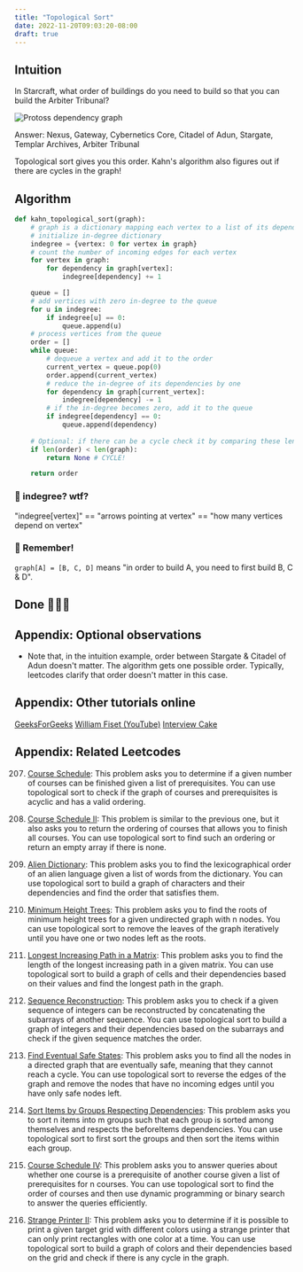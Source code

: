 ```yaml
---
title: "Topological Sort"
date: 2022-11-20T09:03:20-08:00
draft: true
---
```

## Intuition

In Starcraft, what order of buildings do you need to build so that you can build the Arbiter Tribunal?

![Protoss dependency graph](/topology_sort/protoss_dependency_graph.png)


Answer: Nexus, Gateway, Cybernetics Core, Citadel of Adun, Stargate, Templar Archives, Arbiter Tribunal

Topological sort gives you this order. Kahn's algorithm also figures out if there are cycles in the graph!

## Algorithm

```python
def kahn_topological_sort(graph):
    # graph is a dictionary mapping each vertex to a list of its dependencies
    # initialize in-degree dictionary
    indegree = {vertex: 0 for vertex in graph}
    # count the number of incoming edges for each vertex
    for vertex in graph:
        for dependency in graph[vertex]:
            indegree[dependency] += 1

    queue = []
    # add vertices with zero in-degree to the queue
    for u in indegree:
        if indegree[u] == 0:
            queue.append(u)
    # process vertices from the queue
    order = []
    while queue:
        # dequeue a vertex and add it to the order
        current_vertex = queue.pop(0)
        order.append(current_vertex)
        # reduce the in-degree of its dependencies by one
        for dependency in graph[current_vertex]:
            indegree[dependency] -= 1
        # if the in-degree becomes zero, add it to the queue
        if indegree[dependency] == 0:
            queue.append(dependency)
  
    # Optional: if there can be a cycle check it by comparing these lengths:
    if len(order) < len(graph):
        return None # CYCLE!

    return order
```

### 🤔 indegree? wtf? 

"indegree[vertex]" == "arrows pointing at vertex" == "how many vertices depend on vertex"

### 🧠 Remember!

`graph[A] = [B, C, D]` means "in order to build A, you need to first build B, C & D".


## Done 🎉🎉🎉

## Appendix: Optional observations

- Note that, in the intuition example, order between Stargate & Citadel of Adun doesn't matter.
The algorithm gets one possible order. Typically, leetcodes clarify that order doesn't matter in this case.


## Appendix: Other tutorials online

[GeeksForGeeks](https://www.geeksforgeeks.org/topological-sorting/)
[William Fiset (YouTube)](https://www.youtube.com/watch?v=eL-KzMXSXXI)
[Interview Cake](https://www.interviewcake.com/concept/java/topological-sort)

## Appendix: Related Leetcodes

207. [Course Schedule](https://leetcode.com/problems/course-schedule/): This problem asks you to determine if a given number of courses can be finished given a list of prerequisites. You can use topological sort to check if the graph of courses and prerequisites is acyclic and has a valid ordering.

210. [Course Schedule II](https://leetcode.com/problems/course-schedule-ii/): This problem is similar to the previous one, but it also asks you to return the ordering of courses that allows you to finish all courses. You can use topological sort to find such an ordering or return an empty array if there is none.

269. [Alien Dictionary](https://leetcode.com/problems/alien-dictionary/): This problem asks you to find the lexicographical order of an alien language given a list of words from the dictionary. You can use topological sort to build a graph of characters and their dependencies and find the order that satisfies them.

310. [Minimum Height Trees](https://leetcode.com/problems/minimum-height-trees/): This problem asks you to find the roots of minimum height trees for a given undirected graph with n nodes. You can use topological sort to remove the leaves of the graph iteratively until you have one or two nodes left as the roots.

329. [Longest Increasing Path in a Matrix](https://leetcode.com/problems/longest-increasing-path-in-a-matrix/): This problem asks you to find the length of the longest increasing path in a given matrix. You can use topological sort to build a graph of cells and their dependencies based on their values and find the longest path in the graph.

444. [Sequence Reconstruction](https://leetcode.com/problems/sequence-reconstruction/): This problem asks you to check if a given sequence of integers can be reconstructed by concatenating the subarrays of another sequence. You can use topological sort to build a graph of integers and their dependencies based on the subarrays and check if the given sequence matches the order.

802. [Find Eventual Safe States](https://leetcode.com/problems/k-th-smallest-prime-fraction/): This problem asks you to find all the nodes in a directed graph that are eventually safe, meaning that they cannot reach a cycle. You can use topological sort to reverse the edges of the graph and remove the nodes that have no incoming edges until you have only safe nodes left.

1203. [Sort Items by Groups Respecting Dependencies](): This problem asks you to sort n items into m groups such that each group is sorted among themselves and respects the beforeItems dependencies. You can use topological sort to first sort the groups and then sort the items within each group.

1462. [Course Schedule IV](): This problem asks you to answer queries about whether one course is a prerequisite of another course given a list of prerequisites for n courses. You can use topological sort to find the order of courses and then use dynamic programming or binary search to answer the queries efficiently.

1591. [Strange Printer II](): This problem asks you to determine if it is possible to print a given target grid with different colors using a strange printer that can only print rectangles with one color at a time. You can use topological sort to build a graph of colors and their dependencies based on the grid and check if there is any cycle in the graph.
